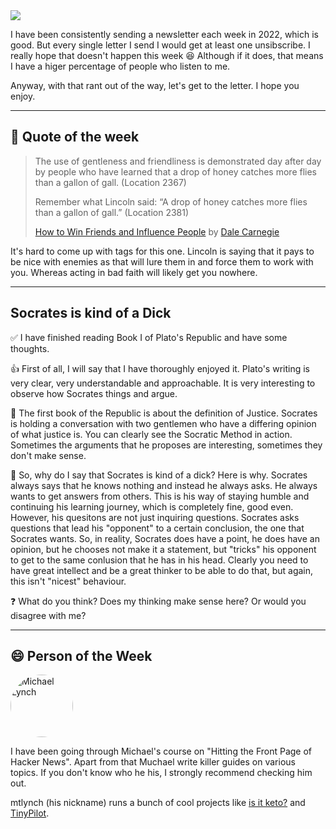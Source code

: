 <img src="https://ogi.sh/article?eyebrow=25%20January%202022%20-%20RASUL%20KIREEV&title=TUESDAY%20LETTER%20%2329&subtitle=Daily%20Decisions,%20Plato%27s%20Apology%20and%20Building%20Wealth&unsplashId=dW6dFBoHUu4" />

I have been consistently sending a newsletter each week in 2022, which is good. But every single letter I send I would get at least one unsibscribe. I really hope that doesn't happen this week 😆 Although if it does, that means I have a higer percentage of people who listen to me.

Anyway, with that rant out of the way, let's get to the letter. I hope you enjoy.

---

## 📜 Quote of the week

> The use of gentleness and friendliness is demonstrated day after day by people who have learned that a drop of honey catches more flies than a gallon of gall. (Location 2367)
>
> Remember what Lincoln said: “A drop of honey catches more flies than a gallon of gall.” (Location 2381)
>
> [How to Win Friends and Influence People](https://amzn.to/35IFr6T) by [Dale Carnegie](https://www.dalecarnegie.com/en)

It's hard to come up with tags for this one. Lincoln is saying that it pays to be nice with enemies as that will lure them in and force them to work with you. Whereas acting in bad faith will likely get you nowhere.

---

## Socrates is kind of a Dick

✅ I have finished reading Book I of Plato's Republic and have some thoughts.

👍 First of all, I will say that I have thoroughly enjoyed it. Plato's writing is very clear, very understandable and approachable. It is very interesting to observe how Socrates things and argue.

📜 The first book of the Republic is about the definition of Justice. Socrates is holding a conversation with two gentlemen who have a differing opinion of what justice is. You can clearly see the Socratic Method in action. Sometimes the arguments that he proposes are interesting, sometimes they don't make sense.

🍆 So, why do I say that Socrates is kind of a dick? Here is why. Socrates always says that he knows nothing and instead he always asks. He always wants to get answers from others. This is his way of staying humble and continuing his learning journey, which is completely fine, good even. However, his quesitons are not just inquiring questions. Socrates asks questions that lead his "opponent" to a certain conclusion, the one that Socrates wants. So, in reality, Socrates does have a point, he does have an opinion, but he chooses not make it a statement, but "tricks" his opponent to get to the same conlusion that he has in his head. Clearly you need to have great intellect and be a great thinker to be able to do that, but again, this isn't "nicest" behaviour.

❓ What do you think? Does my thinking make sense here? Or would you disagree with me?

---

## 😄 Person of the Week

<img style="border-radius: 50%; width: 100px" src="https://d33wubrfki0l68.cloudfront.net/a7d7fa34f6044797e2ff5f699eabdbfcd94964f3/0fb9e/images/avatar.jpg" alt="Michael Lynch">

I have been going through Michael's course on "Hitting the Front Page of Hacker News". Apart from that Muchael write killer guides on various topics. If you don't know who he his, I strongly recommend checking him out.

mtlynch (his nickname) runs a bunch of cool projects like [is it keto?](https://isitketo.org/) and [TinyPilot](https://tinypilotkvm.com/).